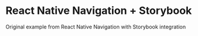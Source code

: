 # React Native Navigation + Storybook

Original example from React Native Navigation with Storybook integration
